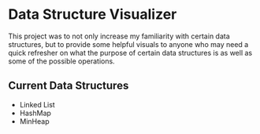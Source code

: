 # Data Structure Visualizer

This project was to not only increase my familiarity with certain data structures,
but to provide some helpful visuals to anyone who may need a quick refresher on what
the purpose of certain data structures is as well as some of the possible operations.

## Current Data Structures

- Linked List
- HashMap
- MinHeap